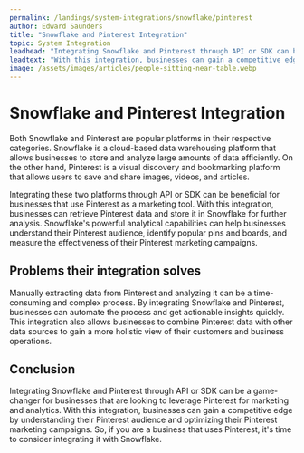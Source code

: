 ```yaml
---
permalink: /landings/system-integrations/snowflake/pinterest
author: Edward Saunders
title: "Snowflake and Pinterest Integration"
topic: System Integration
leadhead: "Integrating Snowflake and Pinterest through API or SDK can be a game-changer for businesses that are looking to leverage Pinterest for marketing and analytics"
leadtext: "With this integration, businesses can gain a competitive edge by understanding their Pinterest audience and optimizing their Pinterest marketing campaigns. So, if you are a business that uses Pinterest, it's time to consider integrating it with Snowflake."
image: /assets/images/articles/people-sitting-near-table.webp
---
```

<div class="arttext">	<h1>Snowflake and Pinterest Integration</h1>
	<p>Both Snowflake and Pinterest are popular platforms in their respective categories. Snowflake is a cloud-based data warehousing platform that allows businesses to store and analyze large amounts of data efficiently. On the other hand, Pinterest is a visual discovery and bookmarking platform that allows users to save and share images, videos, and articles.</p>
	<p>Integrating these two platforms through API or SDK can be beneficial for businesses that use Pinterest as a marketing tool. With this integration, businesses can retrieve Pinterest data and store it in Snowflake for further analysis. Snowflake's powerful analytical capabilities can help businesses understand their Pinterest audience, identify popular pins and boards, and measure the effectiveness of their Pinterest marketing campaigns.</p>
	<h2>Problems their integration solves</h2>
	<p>Manually extracting data from Pinterest and analyzing it can be a time-consuming and complex process. By integrating Snowflake and Pinterest, businesses can automate the process and get actionable insights quickly. This integration also allows businesses to combine Pinterest data with other data sources to gain a more holistic view of their customers and business operations.</p>
	<h2>Conclusion</h2>
	<p>Integrating Snowflake and Pinterest through API or SDK can be a game-changer for businesses that are looking to leverage Pinterest for marketing and analytics. With this integration, businesses can gain a competitive edge by understanding their Pinterest audience and optimizing their Pinterest marketing campaigns. So, if you are a business that uses Pinterest, it's time to consider integrating it with Snowflake.</p>
</div>